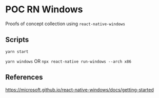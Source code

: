# POC RN Windows

Proofs of concept collection using `react-native-windows`

## Scripts

`yarn start`

`yarn windows`
OR `npx react-native run-windows --arch x86`

## References

https://microsoft.github.io/react-native-windows/docs/getting-started